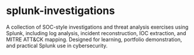 # splunk-investigations
A collection of SOC-style investigations and threat analysis exercises using Splunk, including log analysis, incident reconstruction, IOC extraction, and MITRE ATT&amp;CK mapping. Designed for learning, portfolio demonstration, and practical Splunk use in cybersecurity.
